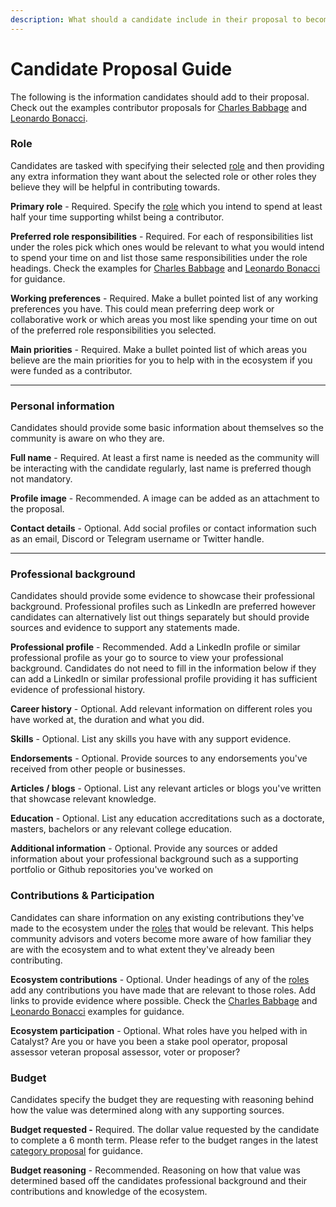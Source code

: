 ```yaml
---
description: What should a candidate include in their proposal to become a contributor?
---
```


# Candidate Proposal Guide

The following is the information candidates should add to their proposal. Check out the examples contributor proposals for [Charles Babbage](example-proposal-charles-babbage.md) and [Leonardo Bonacci](example-proposal-leonardo-bonacci.md).



### Role

Candidates are tasked with specifying their selected [role](../../cardano-contributor/roles/) and then providing any extra information they want about the selected role or other roles they believe they will be helpful in contributing towards.



**Primary role** - Required. Specify the [role](../../cardano-contributor/roles/) which you intend to spend at least half your time supporting whilst being a contributor.

**Preferred role responsibilities** - Required. For each of responsibilities list under the roles pick which ones would be relevant to what you would intend to spend your time on and list those same responsibilities under the role headings. Check the examples for [Charles Babbage](example-proposal-charles-babbage.md) and [Leonardo Bonacci](example-proposal-leonardo-bonacci.md) for guidance.

**Working preferences** - Required. Make a bullet pointed list of any working preferences you have. This could mean preferring deep work or collaborative work or which areas you most like spending your time on out of the preferred role responsibilities you selected.

**Main priorities** - Required. Make a bullet pointed list of which areas you believe are the main priorities for you to help with in the ecosystem if you were funded as a contributor.&#x20;

****

### Personal information

Candidates should provide some basic information about themselves so the community is aware on who they are.



**Full name** - Required. At least a first name is needed as the community will be interacting with the candidate regularly, last name is preferred though not mandatory.

**Profile image** - Recommended. A image can be added as an attachment to the proposal.

**Contact details** - Optional. Add social profiles or contact information such as an email, Discord or Telegram username or Twitter handle.

****

### **Professional background**

Candidates should provide some evidence to showcase their professional background. Professional profiles such as LinkedIn are preferred however candidates can alternatively list out things separately but should provide sources and evidence to support any statements made.



**Professional profile** - Recommended. Add a LinkedIn profile or similar professional profile as your go to source to view your professional background. Candidates do not need to fill in the information below if they can add a LinkedIn or similar professional profile providing it has sufficient evidence of professional history.

**Career history** - Optional. Add relevant information on different roles you have worked at, the duration and what you did.

**Skills** - Optional. List any skills you have with any support evidence.

**Endorsements** - Optional. Provide sources to any endorsements you've received from other people or businesses.

**Articles / blogs** - Optional. List any relevant articles or blogs you've written that showcase relevant knowledge.

**Education** - Optional. List any education accreditations such as a doctorate, masters, bachelors or any relevant college education.

**Additional information** - Optional. Provide any sources or added information about your professional background such as a supporting portfolio or Github repositories you've worked on&#x20;



### **Contributions & Participation**

Candidates can share information on any existing contributions they've made to the ecosystem under the [roles](../../cardano-contributor/roles/) that would be relevant. This helps community advisors and voters become more aware of how familiar they are with the ecosystem and to what extent they've already been contributing.



**Ecosystem contributions** - Optional. Under headings of any of the [roles](../../cardano-contributor/roles/) add any contributions you have made that are relevant to those roles. Add links to provide evidence where possible. Check the [Charles Babbage](example-proposal-charles-babbage.md) and [Leonardo Bonacci](example-proposal-leonardo-bonacci.md) examples for guidance.

**Ecosystem participation** - Optional. What roles have you helped with in Catalyst? Are you or have you been a stake pool operator, proposal assessor veteran proposal assessor, voter or proposer?



### **Budget**

Candidates specify the budget they are requesting with reasoning behind how the value was determined along with any supporting sources.



**Budget requested -** Required. The dollar value requested by the candidate to complete a 6 month term. Please refer to the budget ranges in the latest [category proposal](../../category-proposal/fund-9/) for guidance.

**Budget reasoning** - Recommended. Reasoning on how that value was determined based off the candidates professional background and their contributions and knowledge of the ecosystem.
